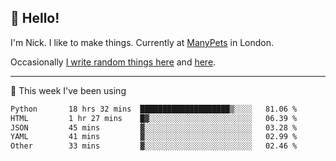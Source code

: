 ## 👋 Hello! 

I'm Nick. I like to make things. Currently at [ManyPets](https://manypets.com) in London.

Occasionally [I write random things here](https://nicksnell.com) and [here](https://twitter.com/nicksnell).

-------

🚀 This week I've been using

<!--START_SECTION:waka-->

```txt
Python       18 hrs 32 mins  ████████████████████▒░░░░   81.06 %
HTML         1 hr 27 mins    █▓░░░░░░░░░░░░░░░░░░░░░░░   06.39 %
JSON         45 mins         ▓░░░░░░░░░░░░░░░░░░░░░░░░   03.28 %
YAML         41 mins         ▓░░░░░░░░░░░░░░░░░░░░░░░░   02.99 %
Other        33 mins         ▓░░░░░░░░░░░░░░░░░░░░░░░░   02.46 %
```

<!--END_SECTION:waka-->

